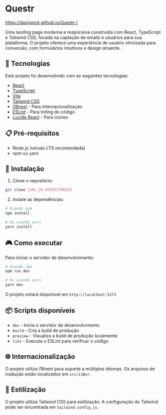 # Questr

https://davijonck.github.io/Questr-/

Uma landing page moderna e responsiva construída com React, TypeScript e Tailwind CSS, focada na captação de emails e usuários para sua plataforma. O projeto oferece uma experiência de usuário otimizada para conversão, com formulários intuitivos e design atraente.

## 🚀 Tecnologias

Este projeto foi desenvolvido com as seguintes tecnologias:

- [React](https://reactjs.org)
- [TypeScript](https://www.typescriptlang.org)
- [Vite](https://vitejs.dev)
- [Tailwind CSS](https://tailwindcss.com)
- [i18next](https://www.i18next.com) - Para internacionalização
- [ESLint](https://eslint.org) - Para linting do código
- [Lucide React](https://lucide.dev) - Para ícones

## 📋 Pré-requisitos

- Node.js (versão LTS recomendada)
- npm ou yarn

## 🔧 Instalação

1. Clone o repositório:

```bash
git clone [URL_DO_REPOSITÓRIO]
```

2. Instale as dependências:

```bash
# Usando npm
npm install

# Ou usando yarn
yarn install
```

## 🎮 Como executar

Para iniciar o servidor de desenvolvimento:

```bash
# Usando npm
npm run dev

# Ou usando yarn
yarn dev
```

O projeto estará disponível em `http://localhost:5173`

## 📦 Scripts disponíveis

- `dev` - Inicia o servidor de desenvolvimento
- `build` - Cria a build de produção
- `preview` - Visualiza a build de produção localmente
- `lint` - Executa o ESLint para verificar o código

## 🌐 Internacionalização

O projeto utiliza i18next para suporte a múltiplos idiomas. Os arquivos de tradução estão localizados em `src/i18n/`.

## 🎨 Estilização

O projeto utiliza Tailwind CSS para estilização. A configuração do Tailwind pode ser encontrada em `tailwind.config.js`.
